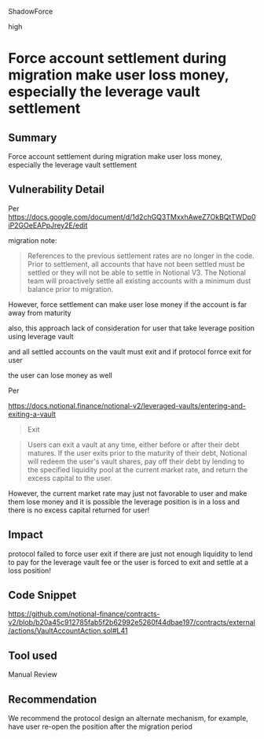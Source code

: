 ShadowForce

high

# Force account settlement during migration make user loss money, especially the leverage vault settlement

## Summary

Force account settlement during migration make user loss money, especially the leverage vault settlement

## Vulnerability Detail

Per https://docs.google.com/document/d/1d2chGQ3TMxxhAweZ7OkBQtTWDp0iP2GOeEAPpJrey2E/edit

migration note:

> References to the previous settlement rates are no longer in the code. Prior to settlement, all accounts that have not been settled must be settled or they will not be able to settle in Notional V3. The Notional team will proactively settle all existing accounts with a minimum dust balance prior to migration.

However, force settlement can make user lose money if the account is far away from maturity

also, this approach lack of consideration for user that take leverage position using leverage vault

and all settled accounts on the vault must exit and if protocol forrce exit for user

the user can lose money as well

Per 

https://docs.notional.finance/notional-v2/leveraged-vaults/entering-and-exiting-a-vault

> Exit

> Users can exit a vault at any time, either before or after their debt matures. If the user exits prior to the maturity of their debt, Notional will redeem the user's vault shares, pay off their debt by lending to the specified liquidity pool at the current market rate, and return the excess capital to the user.

However, the current market rate may just not favorable to user and make them lose money and it is possible the leverage position is in a loss and there is no excess capital returned for user!


## Impact

protocol failed to force user exit if there are just not enough liquidity to lend to pay for the leverage vault fee or the user is forced to exit and settle at a loss position!

## Code Snippet

https://github.com/notional-finance/contracts-v2/blob/b20a45c912785fab5f2b62992e5260f44dbae197/contracts/external/actions/VaultAccountAction.sol#L41

## Tool used

Manual Review

## Recommendation

We recommend the protocol design an alternate mechanism, for example, have user re-open the position after the migration period
